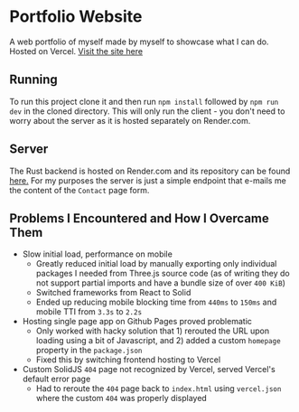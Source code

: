 # Portfolio Website

A web portfolio of myself made by myself to showcase what I can do. Hosted on
Vercel. [Visit the site here](https://rb-portfolio-site.vercel.app/)

## Running

To run this project clone it and then run `npm install` followed by
`npm run dev` in the cloned directory. This will only run the client - you don't
need to worry about the server as it is hosted separately on Render.com.

## Server

The Rust backend is hosted on Render.com and its repository can be found
[here.](https://github.com/ribru17/portfolio-site-backend-actix) For my purposes
the server is just a simple endpoint that e-mails me the content of the
`Contact` page form.

## Problems I Encountered and How I Overcame Them

- Slow initial load, performance on mobile
  - Greatly reduced initial load by manually exporting only individual packages
    I needed from Three.js source code (as of writing they do not support
    partial imports and have a bundle size of over `400 KiB`)
  - Switched frameworks from React to Solid
  - Ended up reducing mobile blocking time from `440ms` to `150ms` and mobile
    TTI from `3.3s` to `2.2s`
- Hosting single page app on Github Pages proved problematic
  - Only worked with hacky solution that 1) rerouted the URL upon loading using
    a bit of Javascript, and 2) added a custom `homepage` property in the
    `package.json`
  - Fixed this by switching frontend hosting to Vercel
- Custom SolidJS `404` page not recognized by Vercel, served Vercel's default
  error page
  - Had to reroute the `404` page back to `index.html` using `vercel.json` where
    the custom `404` was properly displayed
